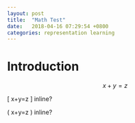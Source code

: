```yaml
---
layout: post
title:  "Math Test"
date:   2018-04-16 07:29:54 +0800
categories: representation learning
---
```


# Introduction
$$ x+y=z $$

\[ x+y=z \] inline?

\( x+y=z \) inline?

